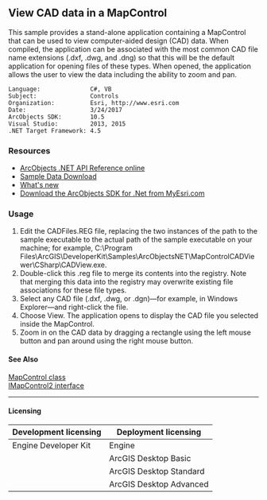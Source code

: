 ## View CAD data in a MapControl

This sample provides a stand-alone application containing a MapControl that can be used to view computer-aided design (CAD) data. When compiled, the application can be associated with the most common CAD file name extensions (.dxf, .dwg, and .dng) so that this will be the default application for opening files of these types. When opened, the application allows the user to view the data including the ability to zoom and pan.   


<!-- TODO: Fill this section below with metadata about this sample-->
```
Language:              C#, VB
Subject:               Controls
Organization:          Esri, http://www.esri.com
Date:                  3/24/2017
ArcObjects SDK:        10.5
Visual Studio:         2013, 2015
.NET Target Framework: 4.5
```

### Resources

* [ArcObjects .NET API Reference online](http://desktop.arcgis.com/en/arcobjects/latest/net/webframe.htm)  
* [Sample Data Download](../../releases)  
* [What's new](http://desktop.arcgis.com/en/arcobjects/latest/net/webframe.htm#05247c04-bfd9-4e36-ae09-bc6e833c3b14.htm)  
* [Download the ArcObjects SDK for .Net from MyEsri.com](https://my.esri.com/)  

### Usage
1. Edit the CADFiles.REG file, replacing the two instances of the path to the sample executable to the actual path of the sample executable on your machine; for example, C:\Program Files\ArcGIS\DeveloperKit<version number>\Samples\ArcObjectsNET\MapControlCADViewer\CSharp\CADView.exe.   
1. Double-click this .reg file to merge its contents into the registry. Note that merging this data into the registry may overwrite existing file associations for these file types.   
1. Select any CAD file (.dxf, .dwg, or .dgn)—for example, in Windows Explorer—and right-click the file.   
1. Choose View. The application opens to display the CAD file you selected inside the MapControl.   
1. Zoom in on the CAD data by dragging a rectangle using the left mouse button and pan around using the right mouse button.   







#### See Also  
[MapControl class](http://desktop.arcgis.com/search/?q=MapControl%20class&p=0&language=en&product=arcobjects-sdk-dotnet&version=&n=15&collection=help)  
[IMapControl2 interface](http://desktop.arcgis.com/search/?q=IMapControl2%20interface&p=0&language=en&product=arcobjects-sdk-dotnet&version=&n=15&collection=help)  


---------------------------------

#### Licensing  
| Development licensing | Deployment licensing | 
| ------------- | ------------- | 
| Engine Developer Kit | Engine |  
|  | ArcGIS Desktop Basic |  
|  | ArcGIS Desktop Standard |  
|  | ArcGIS Desktop Advanced |  


